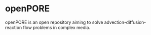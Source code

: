 # openPORE
openPORE is an open repository aiming to solve advection-diffusion-reaction flow problems in complex media. 
